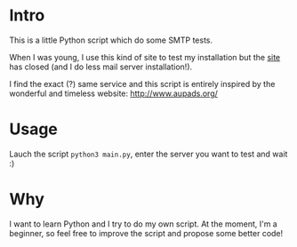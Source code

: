 # Intro

This is a little Python script which do some SMTP tests.

When I was young, I use this kind of site to test my installation but the [site](https://www.abuse.net/relay.html) has closed (and I do less mail server installation!).

I find the exact (?) same service and this script is entirely inspired by the wonderful and timeless website: http://www.aupads.org/

# Usage

Lauch the script `python3 main.py`, enter the server you want to test and wait :)

# Why

I want to learn Python and I try to do my own script. At the moment, I'm a beginner, so feel free to improve the script and propose some better code!
